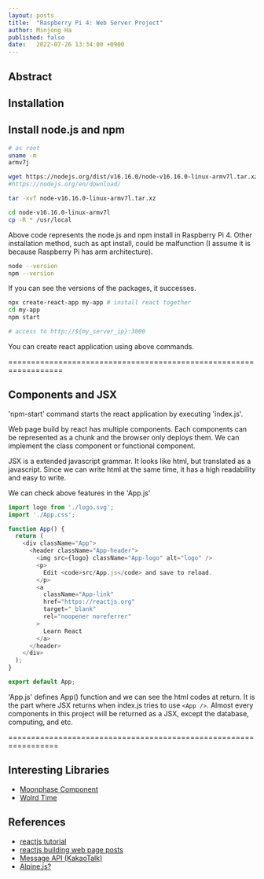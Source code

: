 ```yaml
---
layout: posts
title:  "Raspberry Pi 4: Web Server Project"
author: Minjong Ha
published: false
date:   2022-07-26 13:34:00 +0900
---
```


## Abstract

## Installation

## Install node.js and npm

```bash
# as root
uname -m
armv7j

wget https://nodejs.org/dist/v16.16.0/node-v16.16.0-linux-armv7l.tar.xz
#https://nodejs.org/en/download/

tar -xvf node-v16.16.0-linux-armv7l.tar.xz

cd node-v16.16.0-linux-armv7l
cp -R * /usr/local
```

Above code represents the node.js and npm install in Raspberry Pi 4.
Other installation method, such as apt install, could be malfunction (I assume it is because Raspberry Pi has arm architecture).

```bash
node --version
npm --version
```

If you can see the versions of the packages, it successes.

```bash
npx create-react-app my-app # install react together
cd my-app
npm start

# access to http://${my_server_ip}:3000
```

You can create react application using above commands.

==================================================================

## Components and JSX

'npm-start' command starts the react application by executing 'index.js'.

Web page build by react has multiple components.
Each components can be represented as a chunk and the browser only deploys them.
We can implement the class component or functional component.

JSX is a extended javascript grammar.
It looks like html, but translated as a javascript.
Since we can write html at the same time, it has a high readability and easy to write.

We can check above features in the 'App.js'

```javascript
import logo from './logo.svg';
import './App.css';

function App() {
  return (
    <div className="App">
      <header className="App-header">
        <img src={logo} className="App-logo" alt="logo" />
        <p>
          Edit <code>src/App.js</code> and save to reload.
        </p>
        <a
          className="App-link"
          href="https://reactjs.org"
          target="_blank"
          rel="noopener noreferrer"
        >
          Learn React
        </a>
      </header>
    </div>
  );
}

export default App;

```

'App.js' defines App() function and we can see the html codes at return.
It is the part where JSX returns when index.js tries to use `<App />`.
Almost every components in this project will be returned as a JSX, except the database, computing, and etc.

=================================================================

## Interesting Libraries

* [Moonphase Component](https://github.com/nikolas/react-moonphase)
* [Wolrd Time](https://github.com/prabhuignoto/react-worldtime)

## References

* [reactjs tutorial](https://ko.reactjs.org/tutorial/tutorial.html)
* [reactjs building web page posts](https://leftday.tistory.com/category/%EA%B0%9C%EB%B0%9C/react%20%ED%99%88%ED%8E%98%EC%9D%B4%EC%A7%80%20%EB%A7%8C%EB%93%A4%EA%B8%B0)
* [Message API (KakaoTalk)](https://velog.io/@da__hey/React-React-Typescript%EB%A5%BC-%ED%86%B5%ED%95%B4-%EC%B9%B4%EC%B9%B4%EC%98%A4%ED%86%A1-%EB%A9%94%EC%8B%9C%EC%A7%80-%ED%94%8C%EB%9E%AB%ED%8F%BC-API-%EC%9D%B4%EC%9A%A9%ED%95%B4%EB%B3%B4%EA%B8%B0)
* [Alpine.js?](https://alpinejs.dev/)
